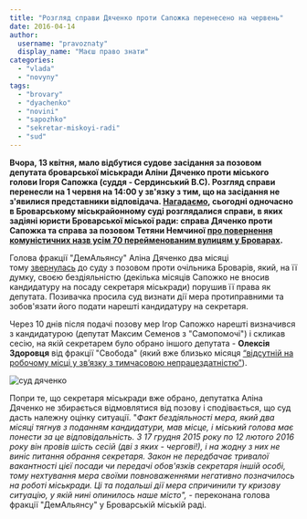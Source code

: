 ```yaml
---
title: "Розгляд справи Дяченко проти Сапожка перенесено на червень"
date: 2016-04-14
author: 
  username: "pravoznaty"
  display_name: "Маєш право знати"
categories: 
  - "vlada"
  - "novyny"
tags: 
  - "brovary"
  - "dyachenko"
  - "novini"
  - "sapozhko"
  - "sekretar-miskoyi-radi"
  - "sud"
---
```


**Вчора, 13 квітня, мало відбутися судове засідання за позовом депутата броварської міськради Аліни Дяченко проти міського голови Ігоря Сапожка (суддя - Сердинський В.С). Розгляд справи перенесли на 1 червня на 14:00 у зв'язку з тим, що на засідання не з'явилися представники відповідача. [Нагадаємо](https://mpz.brovary.org/brovarskyj-sud-rozglyadatyme-spravy-proty-sapozhka-proty-dekomunizatsiyi-odnochasno/), сьогодні одночасно в Броварському міськрайонному суді розглядалися справи, в яких задіяні юристи Броварської міської ради: справа Дяченко проти Сапожка та справа за позовом **Тетяни Немчиної** [про повернення комуністичних назв усім 70 перейменованим вулицям у Броварах](https://mpz.brovary.org/anons-6-go-ta-13-go-kvitnya-vidbudutsya-sudovi-zasidannya-shhodo-perejmenuvannya-vulyts-u-brovarah/).**

Голова фракції "ДемАльянсу" Аліна Дяченко два місяці тому [звернулась](https://mpz.brovary.org/deputat-alina-dyachenko-podala-do-sudu-na-mera-brovariv-igorya-sapozhka/) до суду з позовом проти очільника Броварів, який, на її думку, своєю бездіяльністю (декілька місяців Сапожко не вносив кандидатуру на посаду секретаря міськради) порушив її права як депутата. Позивачка просила суд визнати дії мера протиправними та зобов'язати його подати нарешті кандидатуру на секретаря.

Через 10 днів після подачі позову мер Ігор Сапожко нарешті визначився з кандидатурою (депутат Максим Семенов з "Самопомочі") і скликав сесію, на якій секретарем було обрано іншого депутата - **Олексія Здоровця** від фракції "Свобода" (який вже близько місяця [“відсутній на робочому місці у зв’язку з тимчасовою непрацездатністю”](https://mpz.brovary.org/ofitsijno-znyklyj-sekretar-brovarskoyi-miskrady-zdorovets-nepratsezdatnyj/)).

![суд дяченко](https://mpz.brovary.org/wp-content/uploads/2016/04/sud-dyachenko.jpg)

Попри те, що секретаря міськради вже обрано, депутатка Аліна Дяченко не збирається відмовлятися від позову і сподівається, що суд дасть належну оцінку ситуації. "_Факт бездіяльності мера, який два місяці тягнув з поданням кандидатури, мав місце, і міський голова має понести за це відповідальність. З 17 грудня 2015 року по 12 лютого 2016 року він провів шість сесій (дві з яких - чергові!), і на жодну з них не виніс питання обрання секретаря. Закон не передбачає тривалої вакантності цієї посади чи передачі обов'язків секретаря іншій особі, тому нехтування мера своїми повноваженнями негативно позначилось на роботі міськради._ _Ці та подальші дії мера спричинили ту кризову ситуацію, у якій нині опинилось наше місто", -_ переконана голова фракції "ДемАльянсу" у Броварській міській раді.
